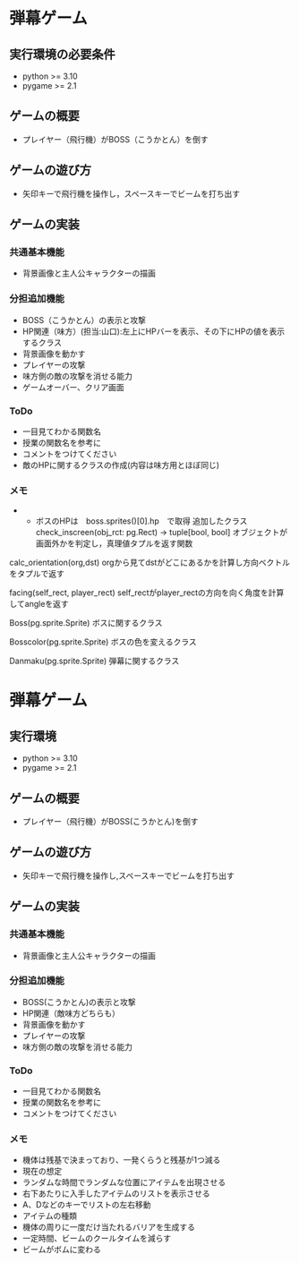 # 弾幕ゲーム

## 実行環境の必要条件
* python >= 3.10
* pygame >= 2.1

## ゲームの概要
* プレイヤー（飛行機）がBOSS（こうかとん）を倒す

## ゲームの遊び方
* 矢印キーで飛行機を操作し，スペースキーでビームを打ち出す

## ゲームの実装
### 共通基本機能
* 背景画像と主人公キャラクターの描画

### 分担追加機能
* BOSS（こうかとん）の表示と攻撃
* HP関連（味方）(担当:山口):左上にHPバーを表示、その下にHPの値を表示するクラス
* 背景画像を動かす
* プレイヤーの攻撃
* 味方側の敵の攻撃を消せる能力 
* ゲームオーバー、クリア画面

### ToDo
- 一目見てわかる関数名
- 授業の関数名を参考に
- コメントをつけてください
- 敵のHPに関するクラスの作成(内容は味方用とほぼ同じ)

### メモ
* * ボスのHPは　boss.sprites()[0].hp　で取得
追加したクラス
check_inscreen(obj_rct: pg.Rect) -> tuple[bool, bool]
 オブジェクトが画面外かを判定し，真理値タプルを返す関数

calc_orientation(org,dst)
 orgから見てdstがどこにあるかを計算し方向ベクトルをタプルで返す

facing(self_rect, player_rect) 
 self_rectがplayer_rectの方向を向く角度を計算してangleを返す

Boss(pg.sprite.Sprite)
ボスに関するクラス

Bosscolor(pg.sprite.Sprite)
ボスの色を変えるクラス

Danmaku(pg.sprite.Sprite)
弾幕に関するクラス
# 弾幕ゲーム

## 実行環境
* python >= 3.10
* pygame >= 2.1

## ゲームの概要
* プレイヤー（飛行機）がBOSS(こうかとん)を倒す

## ゲームの遊び方
* 矢印キーで飛行機を操作し,スペースキーでビームを打ち出す

## ゲームの実装
### 共通基本機能
* 背景画像と主人公キャラクターの描画

### 分担追加機能
* BOSS(こうかとん)の表示と攻撃
* HP関連（敵味方どちらも）
* 背景画像を動かす
* プレイヤーの攻撃
* 味方側の敵の攻撃を消せる能力

### ToDo
- 一目見てわかる関数名
- 授業の関数名を参考に
- コメントをつけてください

### メモ
- 機体は残基で決まっており、一発くらうと残基が1つ減る
- 現在の想定
- ランダムな時間でランダムな位置にアイテムを出現させる
- 右下あたりに入手したアイテムのリストを表示させる
- A、Dなどのキーでリストの左右移動
- アイテムの種類
- 機体の周りに一度だけ当たれるバリアを生成する
- 一定時間、ビームのクールタイムを減らす
- ビームがボムに変わる   

